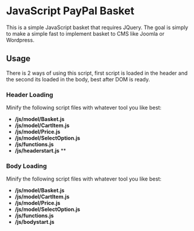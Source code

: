 # JavaScript PayPal Basket
This is a simple JavaScript basket that requires JQuery.
The goal is simply to make a simple fast to implement basket to CMS like Joomla or Wordpress.

## Usage
There is 2 ways of using this script, first script is loaded in the header and the second its loaded in the body, best after DOM is ready.
### Header Loading
Minify the following script files with whatever tool you like best:
 - **/js/model/Basket.js**
 - **/js/model/CartItem.js**
 - **/js/model/Price.js**
 - **/js/model/SelectOption.js**
 - **/js/functions.js**
 - **/js/headerstart.js**
**
### Body Loading
Minify the following script files with whatever tool you like best:
 - **/js/model/Basket.js** 
 - **/js/model/CartItem.js**
 - **/js/model/Price.js**
 - **/js/model/SelectOption.js**
 - **/js/functions.js**
 - **/js/bodystart.js**
